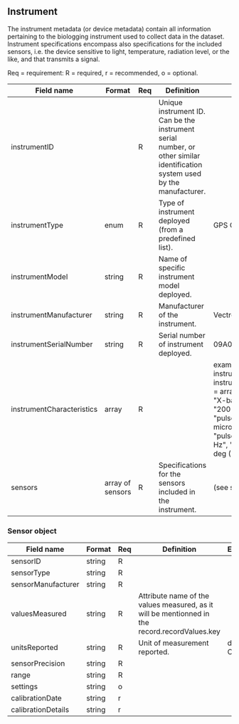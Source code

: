 ## Instrument

The instrument metadata (or device metadata) contain all information pertaining to the biologging instrument used to collect data in the dataset. Instrument specifications encompass also specifications for the included sensors, i.e. the device sensitive to light, temperature, radiation level, or the like, and that transmits a signal.

Req = requirement: R = required, r = recommended, o = optional.

| Field name | Format | Req | Definition | Example | Reference |
| ---------- | ------ | --- | ---------- | ------- | --------- |
| instrumentID |  | R | Unique instrument ID. Can be the instrument serial number, or other similar identification system used by the manufacturer. |  | [https://github.com/ocean-tracking-network/biologging_standardization/blob/master/templates/fields/instrumentID.md] |
| instrumentType | enum | R | Type of instrument deployed (from a predefined list). | GPS Collar | [https://github.com/ocean-tracking-network/biologging_standardization/blob/master/templates/fields/instrumentType.md] |
| instrumentModel | string | R | Name of specific instrument model deployed. |  | [https://github.com/ocean-tracking-network/biologging_standardization/blob/master/templates/fields/instrumentModel.md] |
| instrumentManufacturer | string | R | Manufacturer of the instrument. | Vectronic Aerospace | [https://github.com/ocean-tracking-network/biologging_standardization/blob/master/templates/fields/instrumentManufacturer.md] |
| instrumentSerialNumber | string | R | Serial number of instrument deployed. | 09A0178 | [https://github.com/ocean-tracking-network/biologging_standardization/blob/master/templates/fields/instrumentSerialNumber.md] |
| instrumentCharacteristics | array | R |  | example of tracking radar instrument: instrumentCharacteristics = array("wavelength" => "X-band", "power" => "200 kW", "pulseDuration" => "0.25 microseconds", "pulseRepetition" => "504 Hz", "beamWidth" => "1.5 deg (-3db)") |
| sensors | array of sensors | R | Specifications for the sensors included in the instrument. | (see sensor object) |


### Sensor object


| Field name | Format | Req | Definition | Example | Reference |
| ---------- | ------ | --- | ---------- | ------- | --------- |
| sensorID | string | R |  |  |
| sensorType | string | R |  |  |
| sensorManufacturer | string | R |  |  |
| valuesMeasured | string | R | Attribute name of the values measured, as it will be mentionned in the record.recordValues.key |  |
| unitsReported | string | R | Unit of measurement reported. | degrees C | [https://github.com/ocean-tracking-network/biologging_standardization/blob/master/templates/fields/unitsReported.md] |
| sensorPrecision | string | R |  |  |
| range | string | R |  |  |
| settings | string | o |  |  |
| calibrationDate | string | r |  |  |
| calibrationDetails | string | r |  |  |
